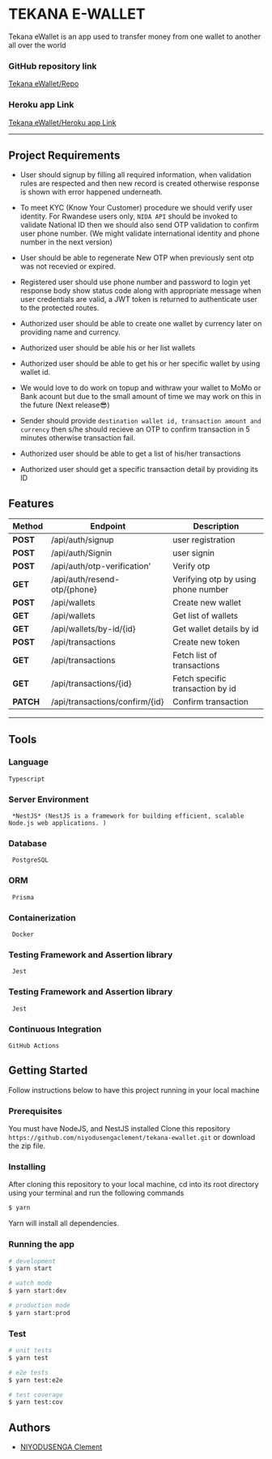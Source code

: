 # TEKANA E-WALLET
Tekana eWallet is an app used to transfer money from one wallet to another all over the world
### GitHub repository link
[Tekana eWallet/Repo](https://github.com/niyodusengaclement/tekana-ewallet)

### Heroku app Link
[Tekana eWallet/Heroku app Link](http://tekana-ewallet.herokuapp.com/api-docs)

--------------------------------------------------------------------------

## Project Requirements
- User should signup by filling all required information, when validation rules are respected and then new record is created otherwise response is shown with error happened underneath.

- To meet KYC (Know Your Customer) procedure we should verify user identity. For Rwandese users only,  `NIDA API` should be invoked to validate National ID then we should also send OTP validation to confirm user phone number. (We might validate international identity and phone number in the next version)

- User should be able to regenerate New OTP when previously sent otp was not recevied or expired.

- Registered user should use phone number and password to login yet response body show status code  along with appropriate message when user credentials are valid, a JWT token is returned to authenticate user to the protected routes.

- Authorized user should be able to create one wallet by currency later on providing name and currency.

- Authorized user should be able his or her list wallets 

- Authorized user should be able to get his or her specific wallet by using wallet id.
- We would love to do work on topup and withraw your wallet to MoMo or Bank acount but due to the small amount of time we may work on this in the future (Next release😎)

- Sender should provide  `destination wallet id, transaction amount and currency` then s/he should recieve an OTP to confirm transaction in 5 minutes otherwise transaction fail.
- Authorized user should be able to get a list of his/her transactions
- Authorized user should get a specific transaction detail by providing its ID


 ## Features 
|Method| Endpoint | Description |
| ------ | ------ |--|
| **POST**  | /api/auth/signup | user registration |
| **POST** |  /api/auth/Signin | user signin |
| **POST** |  /api/auth/otp-verification' | Verify otp |
| **GET**  | /api/auth/resend-otp/{phone} | Verifying otp by using phone number |
| **POST** |  /api/wallets | Create new wallet |
| **GET**  | /api/wallets | Get list of wallets |
| **GET**  | /api/wallets/by-id/{id} | Get wallet details by id |
| **POST** |  /api/transactions |  Create new token|
| **GET**  | /api/transactions |  Fetch list of transactions |
| **GET**  | /api/transactions/{id} |  Fetch specific transaction by id |
| **PATCH** |  /api/transactions/confirm/{id} |  Confirm transaction |

--------------------------------------------------------------------------
## Tools

### Language
```
Typescript
```
### Server Environment
```
 *NestJS* (NestJS is a framework for building efficient, scalable Node.js web applications. )
 ```
 ### Database
```
 PostgreSQL
```
 ### ORM
```
 Prisma
```
### Containerization
```
 Docker
```
### Testing Framework and Assertion library
```
 Jest
```
### Testing Framework and Assertion library
```
 Jest
```
### Continuous Integration
```
GitHub Actions
```
## Getting Started
Follow instructions below to have this project running in your local machine
### Prerequisites
You must have NodeJS, and NestJS installed
Clone this repository ```https://github.com/niyodusengaclement/tekana-ewallet.git``` or download the zip file.

### Installing
After cloning this repository to your local machine, cd into its root directory using your terminal and run the following commands

```bash
$ yarn
```

Yarn will install all dependencies.
### Running the app

```bash
# development
$ yarn start

# watch mode
$ yarn start:dev

# production mode
$ yarn start:prod
```

### Test

```bash
# unit tests
$ yarn test

# e2e tests
$ yarn test:e2e

# test coverage
$ yarn test:cov
```

## Authors

- [NIYODUSENGA Clement](https://github.com/niyodusengaclement)
